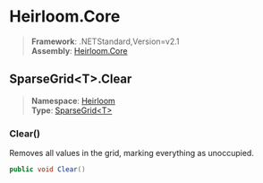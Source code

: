 # Heirloom.Core

> **Framework**: .NETStandard,Version=v2.1  
> **Assembly**: [Heirloom.Core][0]  

## SparseGrid\<T>.Clear

> **Namespace**: [Heirloom][0]  
> **Type**: [SparseGrid\<T>][1]  

### Clear()

Removes all values in the grid, marking everything as unoccupied.

```cs
public void Clear()
```

[0]: ../../../Heirloom.Core.md
[1]: ../SparseGrid[T].md
